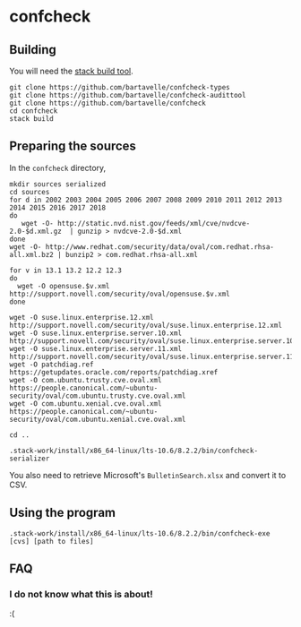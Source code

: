 # confcheck

## Building

You will need the [stack build tool](https://docs.haskellstack.org/en/stable/install_and_upgrade/).

```
git clone https://github.com/bartavelle/confcheck-types
git clone https://github.com/bartavelle/confcheck-audittool
git clone https://github.com/bartavelle/confcheck
cd confcheck
stack build
```

## Preparing the sources

In the `confcheck` directory,

```
mkdir sources serialized
cd sources
for d in 2002 2003 2004 2005 2006 2007 2008 2009 2010 2011 2012 2013 2014 2015 2016 2017 2018
do
   wget -O- http://static.nvd.nist.gov/feeds/xml/cve/nvdcve-2.0-$d.xml.gz  | gunzip > nvdcve-2.0-$d.xml
done
wget -O- http://www.redhat.com/security/data/oval/com.redhat.rhsa-all.xml.bz2 | bunzip2 > com.redhat.rhsa-all.xml

for v in 13.1 13.2 12.2 12.3
do
  wget -O opensuse.$v.xml http://support.novell.com/security/oval/opensuse.$v.xml
done

wget -O suse.linux.enterprise.12.xml http://support.novell.com/security/oval/suse.linux.enterprise.12.xml
wget -O suse.linux.enterprise.server.10.xml http://support.novell.com/security/oval/suse.linux.enterprise.server.10.xml
wget -O suse.linux.enterprise.server.11.xml http://support.novell.com/security/oval/suse.linux.enterprise.server.11.xml
wget -O patchdiag.ref https://getupdates.oracle.com/reports/patchdiag.xref
wget -O com.ubuntu.trusty.cve.oval.xml https://people.canonical.com/~ubuntu-security/oval/com.ubuntu.trusty.cve.oval.xml
wget -O com.ubuntu.xenial.cve.oval.xml https://people.canonical.com/~ubuntu-security/oval/com.ubuntu.xenial.cve.oval.xml

cd ..

.stack-work/install/x86_64-linux/lts-10.6/8.2.2/bin/confcheck-serializer

```

You also need to retrieve Microsoft's `BulletinSearch.xlsx` and convert it to CSV.

## Using the program

```
.stack-work/install/x86_64-linux/lts-10.6/8.2.2/bin/confcheck-exe [cvs] [path to files]
```

## FAQ

### I do not know what this is about!

:(


